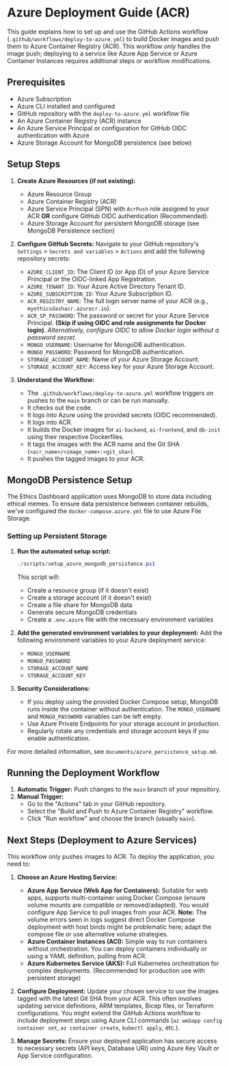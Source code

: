 # Azure Deployment Guide (ACR)

This guide explains how to set up and use the GitHub Actions workflow (`.github/workflows/deploy-to-azure.yml`) to build Docker images and push them to Azure Container Registry (ACR). This workflow *only* handles the image push; deploying to a service like Azure App Service or Azure Container Instances requires additional steps or workflow modifications.

## Prerequisites

-   Azure Subscription
-   Azure CLI installed and configured
-   GitHub repository with the `deploy-to-azure.yml` workflow file
-   An Azure Container Registry (ACR) instance
-   An Azure Service Principal or configuration for GitHub OIDC authentication with Azure
-   Azure Storage Account for MongoDB persistence (see below)

## Setup Steps

1.  **Create Azure Resources (if not existing):**
    * Azure Resource Group
    * Azure Container Registry (ACR)
    * Azure Service Principal (SPN) with `AcrPush` role assigned to your ACR **OR** configure GitHub OIDC authentication (Recommended).
    * Azure Storage Account for persistent MongoDB storage (see MongoDB Persistence section)

2.  **Configure GitHub Secrets:**
    Navigate to your GitHub repository's `Settings` > `Secrets and variables` > `Actions` and add the following repository secrets:
    * `AZURE_CLIENT_ID`: The Client ID (or App ID) of your Azure Service Principal or the OIDC-linked App Registration.
    * `AZURE_TENANT_ID`: Your Azure Active Directory Tenant ID.
    * `AZURE_SUBSCRIPTION_ID`: Your Azure Subscription ID.
    * `ACR_REGISTRY_NAME`: The full login server name of your ACR (e.g., `myethicsdashacr.azurecr.io`).
    * `ACR_SP_PASSWORD`: The password or secret for your Azure Service Principal. **(Skip if using OIDC and role assignments for Docker login)**. *Alternatively, configure OIDC to allow Docker login without a password secret.*
    * `MONGO_USERNAME`: Username for MongoDB authentication.
    * `MONGO_PASSWORD`: Password for MongoDB authentication.
    * `STORAGE_ACCOUNT_NAME`: Name of your Azure Storage Account.
    * `STORAGE_ACCOUNT_KEY`: Access key for your Azure Storage Account.

3.  **Understand the Workflow:**
    * The `.github/workflows/deploy-to-azure.yml` workflow triggers on pushes to the `main` branch or can be run manually.
    * It checks out the code.
    * It logs into Azure using the provided secrets (OIDC recommended).
    * It logs into ACR.
    * It builds the Docker images for `ai-backend`, `ai-frontend`, and `db-init` using their respective Dockerfiles.
    * It tags the images with the ACR name and the Git SHA (`<acr_name>/<image_name>:<git_sha>`).
    * It pushes the tagged images to your ACR.

## MongoDB Persistence Setup

The Ethics Dashboard application uses MongoDB to store data including ethical memes. To ensure data persistence between container rebuilds, we've configured the `docker-compose.azure.yml` file to use Azure File Storage.

### Setting up Persistent Storage

1. **Run the automated setup script:**
   ```powershell
   ./scripts/setup_azure_mongodb_persistence.ps1
   ```
   This script will:
   - Create a resource group (if it doesn't exist)
   - Create a storage account (if it doesn't exist)
   - Create a file share for MongoDB data
   - Generate secure MongoDB credentials
   - Create a `.env.azure` file with the necessary environment variables

2. **Add the generated environment variables to your deployment:**
   Add the following environment variables to your Azure deployment service:
   - `MONGO_USERNAME`
   - `MONGO_PASSWORD`
   - `STORAGE_ACCOUNT_NAME`
   - `STORAGE_ACCOUNT_KEY`

3. **Security Considerations:**
   - If you deploy using the provided Docker Compose setup, MongoDB runs inside
     the container without authentication. The `MONGO_USERNAME` and
     `MONGO_PASSWORD` variables can be left empty.
   - Use Azure Private Endpoints for your storage account in production.
   - Regularly rotate any credentials and storage account keys if you enable
     authentication.

For more detailed information, see `documents/azure_persistence_setup.md`.

## Running the Deployment Workflow

1.  **Automatic Trigger:** Push changes to the `main` branch of your repository.
2.  **Manual Trigger:**
    * Go to the "Actions" tab in your GitHub repository.
    * Select the "Build and Push to Azure Container Registry" workflow.
    * Click "Run workflow" and choose the branch (usually `main`).

## Next Steps (Deployment to Azure Services)

This workflow only pushes images to ACR. To deploy the application, you need to:

1.  **Choose an Azure Hosting Service:**
    * **Azure App Service (Web App for Containers):** Suitable for web apps, supports multi-container using Docker Compose (ensure volume mounts are compatible or removed/adapted). You would configure App Service to pull images from your ACR. **Note:** The volume errors seen in logs suggest direct Docker Compose deployment with host binds might be problematic here; adapt the compose file or use alternative volume strategies.
    * **Azure Container Instances (ACI):** Simple way to run containers without orchestration. You can deploy containers individually or using a YAML definition, pulling from ACR.
    * **Azure Kubernetes Service (AKS):** Full Kubernetes orchestration for complex deployments. (Recommended for production use with persistent storage)

2.  **Configure Deployment:** Update your chosen service to use the images tagged with the latest Git SHA from your ACR. This often involves updating service definitions, ARM templates, Bicep files, or Terraform configurations. You might extend the GitHub Actions workflow to include deployment steps using Azure CLI commands (`az webapp config container set`, `az container create`, `kubectl apply`, etc.).

3.  **Manage Secrets:** Ensure your deployed application has secure access to necessary secrets (API keys, Database URI) using Azure Key Vault or App Service configuration. 
